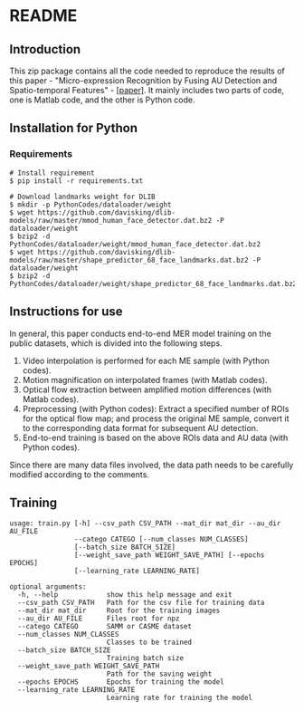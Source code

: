 # README

## Introduction

This zip package contains all the code needed to reproduce the results of this paper - "Micro-expression Recognition by Fusing AU Detection and Spatio-temporal Features" - [[paper]](https://ieeexplore.ieee.org/abstract/document/10446702). It mainly includes two parts of code, one is Matlab code, and the other is Python code.

## Installation for Python

### Requirements

```command
# Install requirement
$ pip install -r requirements.txt

# Download landmarks weight for DLIB
$ mkdir -p PythonCodes/dataloader/weight
$ wget https://github.com/davisking/dlib-models/raw/master/mmod_human_face_detector.dat.bz2 -P dataloader/weight
$ bzip2 -d PythonCodes/dataloader/weight/mmod_human_face_detector.dat.bz2
$ wget https://github.com/davisking/dlib-models/raw/master/shape_predictor_68_face_landmarks.dat.bz2 -P dataloader/weight
$ bzip2 -d PythonCodes/dataloader/weight/shape_predictor_68_face_landmarks.dat.bz2
```

## Instructions for use

In general, this paper conducts end-to-end MER model training on the public datasets, which is divided into the following steps.

1. Video interpolation is performed for each ME sample (with Python codes).
2. Motion magnification on interpolated frames (with Matlab codes).
3. Optical flow extraction between amplified motion differences (with Matlab codes).
4. Preprocessing (with Python codes): Extract a specified number of ROIs for the optical flow map; and process the original ME sample, convert it to the corresponding data format for subsequent AU detection.
5. End-to-end training is based on the above ROIs data and AU data (with Python codes).

Since there are many data files involved, the data path needs to be carefully modified according to the comments.

## Training

```
usage: train.py [-h] --csv_path CSV_PATH --mat_dir mat_dir --au_dir AU_FILE
                --catego CATEGO [--num_classes NUM_CLASSES]
                [--batch_size BATCH_SIZE]
                [--weight_save_path WEIGHT_SAVE_PATH] [--epochs EPOCHS]
                [--learning_rate LEARNING_RATE]

optional arguments:
  -h, --help            show this help message and exit
  --csv_path CSV_PATH   Path for the csv file for training data
  --mat_dir mat_dir		Root for the training images
  --au_dir AU_FILE   	Files root for npz
  --catego CATEGO       SAMM or CASME dataset
  --num_classes NUM_CLASSES
                        Classes to be trained
  --batch_size BATCH_SIZE
                        Training batch size
  --weight_save_path WEIGHT_SAVE_PATH
                        Path for the saving weight
  --epochs EPOCHS       Epochs for training the model
  --learning_rate LEARNING_RATE
                        Learning rate for training the model
```

